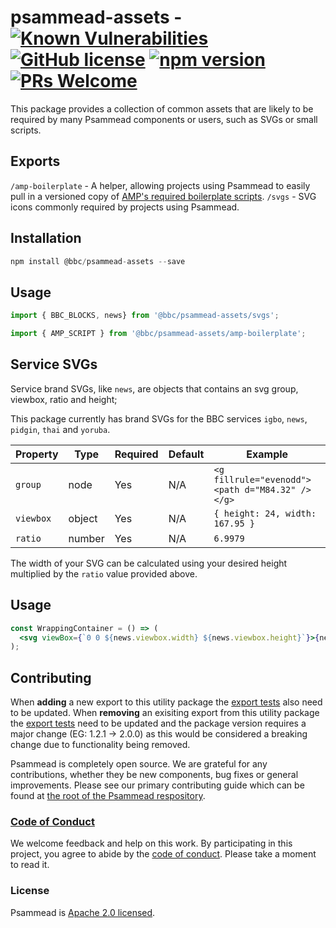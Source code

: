# psammead-assets - [![Known Vulnerabilities](https://snyk.io/test/github/bbc/psammead/badge.svg?targetFile=packages%2Futilities%2Fpsammead-assets%2Fpackage.json)](https://snyk.io/test/github/bbc/psammead?targetFile=packages%2Futilities%2Fpsammead-assets%2Fpackage.json) [![GitHub license](https://img.shields.io/badge/license-Apache%202.0-blue.svg)](https://github.com/bbc/psammead/blob/latest/LICENSE) [![npm version](https://img.shields.io/npm/v/@bbc/psammead-assets.svg)](https://www.npmjs.com/package/@bbc/psammead-assets) [![PRs Welcome](https://img.shields.io/badge/PRs-welcome-brightgreen.svg)](https://github.com/bbc/psammead/blob/latest/CONTRIBUTING.md)

This package provides a collection of common assets that are likely to be required by many Psammead components or users, such as SVGs or small scripts.

## Exports

`/amp-boilerplate` - A helper, allowing projects using Psammead to easily pull in a versioned copy of [AMP's required boilerplate scripts](https://github.com/ampproject/amphtml/blob/master/spec/amp-boilerplate.md).
`/svgs` - SVG icons commonly required by projects using Psammead.

## Installation

```jsx
npm install @bbc/psammead-assets --save
```
## Usage

```jsx
import { BBC_BLOCKS, news} from '@bbc/psammead-assets/svgs';

import { AMP_SCRIPT } from '@bbc/psammead-assets/amp-boilerplate';
```

## Service SVGs

Service brand SVGs, like `news`, are objects that contains an svg group, viewbox, ratio and height;

This package currently has brand SVGs for the BBC services `igbo`, `news`, `pidgin`, `thai` and `yoruba`.

<!-- prettier-ignore -->
| Property   | Type   | Required | Default | Example                  |
|------------|--------|----------|---------|--------------------------|
| `group` | node | Yes | N/A | `<g fillrule="evenodd"><path d="M84.32" /></g>` |
| `viewbox` | object | Yes | N/A | `{ height: 24, width: 167.95 }` |
| `ratio` | number | Yes | N/A | `6.9979` |

The width of your SVG can be calculated using your desired height multiplied by the `ratio` value provided above.

## Usage

```jsx
const WrappingContainer = () => (
  <svg viewBox={`0 0 ${news.viewbox.width} ${news.viewbox.height}`}>{news.group}</svg>
);
```

## Contributing

When **adding** a new export to this utility package the [export tests](https://github.com/bbc/psammead/blob/5d7395fd60bd8d73796d5a23775b4b5b36db1445/packages/utilities/psammead-assets/index.test.jsx#L11-L18) also need to be updated. When **removing** an exisiting export from this utility package the [export tests](https://github.com/bbc/psammead/blob/5d7395fd60bd8d73796d5a23775b4b5b36db1445/packages/utilities/psammead-assets/index.test.jsx#L11-L18) need to be updated and the package version requires a major change (EG: 1.2.1 -> 2.0.0) as this would be considered a breaking change due to functionality being removed.

Psammead is completely open source. We are grateful for any contributions, whether they be new components, bug fixes or general improvements. Please see our primary contributing guide which can be found at [the root of the Psammead respository](https://github.com/bbc/psammead/blob/latest/CONTRIBUTING.md).

### [Code of Conduct](https://github.com/bbc/psammead/blob/latest/CODE_OF_CONDUCT.md)

We welcome feedback and help on this work. By participating in this project, you agree to abide by the [code of conduct](https://github.com/bbc/psammead/blob/latest/CODE_OF_CONDUCT.md). Please take a moment to read it.

### License

Psammead is [Apache 2.0 licensed](https://github.com/bbc/psammead/blob/latest/LICENSE).
